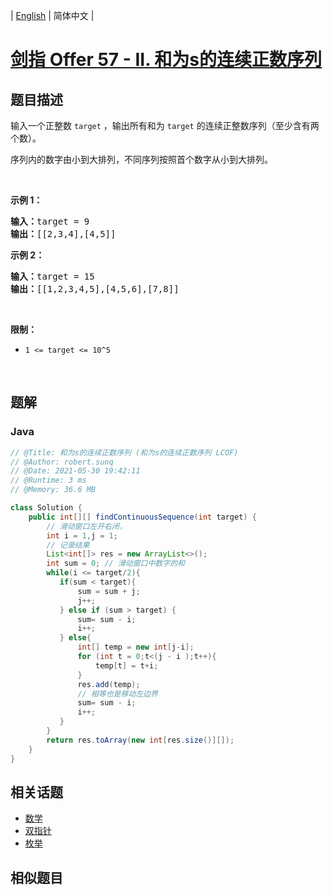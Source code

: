 
| [English](README_EN.md) | 简体中文 |

# [剑指 Offer 57 - II. 和为s的连续正数序列](https://leetcode.cn//problems/he-wei-sde-lian-xu-zheng-shu-xu-lie-lcof/)

## 题目描述

<p>输入一个正整数 <code>target</code> ，输出所有和为 <code>target</code> 的连续正整数序列（至少含有两个数）。</p>

<p>序列内的数字由小到大排列，不同序列按照首个数字从小到大排列。</p>

<p>&nbsp;</p>

<p><strong>示例 1：</strong></p>

<pre><strong>输入：</strong>target = 9
<strong>输出：</strong>[[2,3,4],[4,5]]
</pre>

<p><strong>示例 2：</strong></p>

<pre><strong>输入：</strong>target = 15
<strong>输出：</strong>[[1,2,3,4,5],[4,5,6],[7,8]]
</pre>

<p>&nbsp;</p>

<p><strong>限制：</strong></p>

<ul>
	<li><code>1 &lt;= target &lt;= 10^5</code></li>
</ul>

<p>&nbsp;</p>


## 题解


### Java

```Java
// @Title: 和为s的连续正数序列 (和为s的连续正数序列 LCOF)
// @Author: robert.sunq
// @Date: 2021-05-30 19:42:11
// @Runtime: 3 ms
// @Memory: 36.6 MB

class Solution {
    public int[][] findContinuousSequence(int target) {
        // 滑动窗口左开右闭，
        int i = 1,j = 1;
        // 记录结果
        List<int[]> res = new ArrayList<>();
        int sum = 0; // 滑动窗口中数字的和
        while(i <= target/2){
           if(sum < target){
               sum = sum + j;
               j++;
           } else if (sum > target) {
               sum= sum - i;
               i++;
           } else{
               int[] temp = new int[j-i];
               for (int t = 0;t<(j - i );t++){
                   temp[t] = t+i;
               }
               res.add(temp);
               // 相等也是移动左边界
               sum= sum - i;
               i++;
           }
        }
        return res.toArray(new int[res.size()][]);
    }
}
```



## 相关话题

- [数学](https://leetcode.cn//tag/math)
- [双指针](https://leetcode.cn//tag/two-pointers)
- [枚举](https://leetcode.cn//tag/enumeration)

## 相似题目



